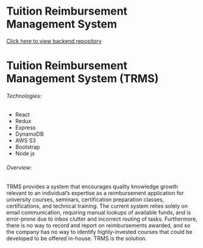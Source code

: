 # Tuition Reimbursement Management System

[Click here to view backend repository](https://github.com/adidde1073/trms_backend)

<h1>Tuition Reimbursement Management System (TRMS)</h1>

<h6>Technologies:</h6>
<ul>
<li>React</li>
<li>Redux</li>
<li>Express</li>
<li>DynamoDB</li>
<li>AWS S3</li>
<li>Bootstrap</li>
<li>Node js</li>
</ul>

<h6>Overview:</h6>
<p>
TRMS provides a system that encourages quality knowledge growth relevant to an individual’s expertise
as a reimbursement application for university courses, seminars, certification preparation classes,
certifications, and technical training. The current system relies solely on email communication,
requiring manual lookups of available funds, and is error-prone due to inbox clutter and incorrect
routing of tasks. Furthermore, there is no way to record and report on reimbursements awarded, and
so the company has no way to identify highly-invested courses that could be developed to be offered in-house.
TRMS is the solution.
</p>
